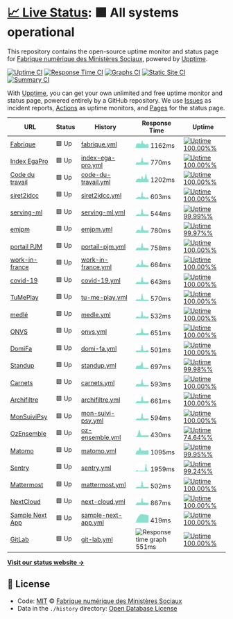 # [📈 Live Status](https://SocialGouv.github.io/upptime): <!--live status--> **🟩 All systems operational**

This repository contains the open-source uptime monitor and status page for [Fabrique numérique des Ministères Sociaux](https://incubateur.social.gouv.fr), powered by [Upptime](https://github.com/upptime/upptime).

[![Uptime CI](https://github.com/koj-co/upptime/workflows/Uptime%20CI/badge.svg)](https://github.com/koj-co/upptime/actions?query=workflow%3A%22Uptime+CI%22)
[![Response Time CI](https://github.com/koj-co/upptime/workflows/Response%20Time%20CI/badge.svg)](https://github.com/koj-co/upptime/actions?query=workflow%3A%22Response+Time+CI%22)
[![Graphs CI](https://github.com/koj-co/upptime/workflows/Graphs%20CI/badge.svg)](https://github.com/koj-co/upptime/actions?query=workflow%3A%22Graphs+CI%22)
[![Static Site CI](https://github.com/koj-co/upptime/workflows/Static%20Site%20CI/badge.svg)](https://github.com/koj-co/upptime/actions?query=workflow%3A%22Static+Site+CI%22)
[![Summary CI](https://github.com/koj-co/upptime/workflows/Summary%20CI/badge.svg)](https://github.com/koj-co/upptime/actions?query=workflow%3A%22Summary+CI%22)

With [Upptime](https://upptime.js.org), you can get your own unlimited and free uptime monitor and status page, powered entirely by a GitHub repository. We use [Issues](https://github.com/SocialGouv/upptime/issues) as incident reports, [Actions](https://github.com/SocialGouv/upptime/actions) as uptime monitors, and [Pages](https://SocialGouv.github.io/upptime) for the status page.

<!--start: status pages-->
<!-- This summary is generated by Upptime (https://github.com/upptime/upptime) -->
<!-- Do not edit this manually, your changes will be overwritten -->

| URL                                                                                           | Status | History                                                                                                 | Response Time                                                                         | Uptime                                                                                                                                                                                                                                |
| --------------------------------------------------------------------------------------------- | ------ | ------------------------------------------------------------------------------------------------------- | ------------------------------------------------------------------------------------- | ------------------------------------------------------------------------------------------------------------------------------------------------------------------------------------------------------------------------------------- |
| [Fabrique](https://fabrique.social.gouv.fr)                                                   | 🟩 Up  | [fabrique.yml](https://github.com/SocialGouv/upptime/commits/master/history/fabrique.yml)               | <img alt="Response time graph" src="./graphs/fabrique.png" height="20"> 1162ms        | [![Uptime 100.00%%](https://img.shields.io/endpoint?url=https%3A%2F%2Fraw.githubusercontent.com%2FSocialGouv%2Fupptime%2Fmaster%2Fapi%2Ffabrique%2Fuptime.json)](https://SocialGouv.github.io/upptime/history/fabrique)               |
| [Index EgaPro](http://index-egapro.travail.gouv.fr/)                                          | 🟩 Up  | [index-ega-pro.yml](https://github.com/SocialGouv/upptime/commits/master/history/index-ega-pro.yml)     | <img alt="Response time graph" src="./graphs/index-ega-pro.png" height="20"> 770ms    | [![Uptime 100.00%%](https://img.shields.io/endpoint?url=https%3A%2F%2Fraw.githubusercontent.com%2FSocialGouv%2Fupptime%2Fmaster%2Fapi%2Findex-ega-pro%2Fuptime.json)](https://SocialGouv.github.io/upptime/history/index-ega-pro)     |
| [Code du travail](https://code.travail.gouv.fr)                                               | 🟩 Up  | [code-du-travail.yml](https://github.com/SocialGouv/upptime/commits/master/history/code-du-travail.yml) | <img alt="Response time graph" src="./graphs/code-du-travail.png" height="20"> 1202ms | [![Uptime 100.00%%](https://img.shields.io/endpoint?url=https%3A%2F%2Fraw.githubusercontent.com%2FSocialGouv%2Fupptime%2Fmaster%2Fapi%2Fcode-du-travail%2Fuptime.json)](https://SocialGouv.github.io/upptime/history/code-du-travail) |
| [siret2idcc](https://siret2idcc.fabrique.social.gouv.fr/api/v2/82161143100015,80258570300027) | 🟩 Up  | [siret2idcc.yml](https://github.com/SocialGouv/upptime/commits/master/history/siret2idcc.yml)           | <img alt="Response time graph" src="./graphs/siret2idcc.png" height="20"> 603ms       | [![Uptime 100.00%%](https://img.shields.io/endpoint?url=https%3A%2F%2Fraw.githubusercontent.com%2FSocialGouv%2Fupptime%2Fmaster%2Fapi%2Fsiret2idcc%2Fuptime.json)](https://SocialGouv.github.io/upptime/history/siret2idcc)           |
| [serving-ml](https://serving-ml.fabrique.social.gouv.fr/v1/models/sentqam)                    | 🟩 Up  | [serving-ml.yml](https://github.com/SocialGouv/upptime/commits/master/history/serving-ml.yml)           | <img alt="Response time graph" src="./graphs/serving-ml.png" height="20"> 544ms       | [![Uptime 99.99%%](https://img.shields.io/endpoint?url=https%3A%2F%2Fraw.githubusercontent.com%2FSocialGouv%2Fupptime%2Fmaster%2Fapi%2Fserving-ml%2Fuptime.json)](https://SocialGouv.github.io/upptime/history/serving-ml)            |
| [emjpm](https://emjpm.fabrique.social.gouv.fr)                                                | 🟩 Up  | [emjpm.yml](https://github.com/SocialGouv/upptime/commits/master/history/emjpm.yml)                     | <img alt="Response time graph" src="./graphs/emjpm.png" height="20"> 780ms            | [![Uptime 99.97%%](https://img.shields.io/endpoint?url=https%3A%2F%2Fraw.githubusercontent.com%2FSocialGouv%2Fupptime%2Fmaster%2Fapi%2Femjpm%2Fuptime.json)](https://SocialGouv.github.io/upptime/history/emjpm)                      |
| [portail PJM](https://pjm.social.gouv.fr/)                                                    | 🟩 Up  | [portail-pjm.yml](https://github.com/SocialGouv/upptime/commits/master/history/portail-pjm.yml)         | <img alt="Response time graph" src="./graphs/portail-pjm.png" height="20"> 758ms      | [![Uptime 100.00%%](https://img.shields.io/endpoint?url=https%3A%2F%2Fraw.githubusercontent.com%2FSocialGouv%2Fupptime%2Fmaster%2Fapi%2Fportail-pjm%2Fuptime.json)](https://SocialGouv.github.io/upptime/history/portail-pjm)         |
| [work-in-france](https://work-in-france.fabrique.social.gouv.fr)                              | 🟩 Up  | [work-in-france.yml](https://github.com/SocialGouv/upptime/commits/master/history/work-in-france.yml)   | <img alt="Response time graph" src="./graphs/work-in-france.png" height="20"> 664ms   | [![Uptime 100.00%%](https://img.shields.io/endpoint?url=https%3A%2F%2Fraw.githubusercontent.com%2FSocialGouv%2Fupptime%2Fmaster%2Fapi%2Fwork-in-france%2Fuptime.json)](https://SocialGouv.github.io/upptime/history/work-in-france)   |
| [covid-19](https://covid-19.sante.gouv.fr)                                                    | 🟩 Up  | [covid-19.yml](https://github.com/SocialGouv/upptime/commits/master/history/covid-19.yml)               | <img alt="Response time graph" src="./graphs/covid-19.png" height="20"> 643ms         | [![Uptime 100.00%%](https://img.shields.io/endpoint?url=https%3A%2F%2Fraw.githubusercontent.com%2FSocialGouv%2Fupptime%2Fmaster%2Fapi%2Fcovid-19%2Fuptime.json)](https://SocialGouv.github.io/upptime/history/covid-19)               |
| [TuMePlay](https://tumeplay.fabrique.social.gouv.fr/)                                         | 🟩 Up  | [tu-me-play.yml](https://github.com/SocialGouv/upptime/commits/master/history/tu-me-play.yml)           | <img alt="Response time graph" src="./graphs/tu-me-play.png" height="20"> 570ms       | [![Uptime 100.00%%](https://img.shields.io/endpoint?url=https%3A%2F%2Fraw.githubusercontent.com%2FSocialGouv%2Fupptime%2Fmaster%2Fapi%2Ftu-me-play%2Fuptime.json)](https://SocialGouv.github.io/upptime/history/tu-me-play)           |
| [medlé](https://medle.fabrique.social.gouv.fr/)                                               | 🟩 Up  | [medle.yml](https://github.com/SocialGouv/upptime/commits/master/history/medle.yml)                     | <img alt="Response time graph" src="./graphs/medle.png" height="20"> 532ms            | [![Uptime 100.00%%](https://img.shields.io/endpoint?url=https%3A%2F%2Fraw.githubusercontent.com%2FSocialGouv%2Fupptime%2Fmaster%2Fapi%2Fmedle%2Fuptime.json)](https://SocialGouv.github.io/upptime/history/medle)                     |
| [ONVS](https://onvs.fabrique.social.gouv.fr/)                                                 | 🟩 Up  | [onvs.yml](https://github.com/SocialGouv/upptime/commits/master/history/onvs.yml)                       | <img alt="Response time graph" src="./graphs/onvs.png" height="20"> 651ms             | [![Uptime 100.00%%](https://img.shields.io/endpoint?url=https%3A%2F%2Fraw.githubusercontent.com%2FSocialGouv%2Fupptime%2Fmaster%2Fapi%2Fonvs%2Fuptime.json)](https://SocialGouv.github.io/upptime/history/onvs)                       |
| [DomiFa](https://domifa.fabrique.social.gouv.fr/)                                             | 🟩 Up  | [domi-fa.yml](https://github.com/SocialGouv/upptime/commits/master/history/domi-fa.yml)                 | <img alt="Response time graph" src="./graphs/domi-fa.png" height="20"> 501ms          | [![Uptime 100.00%%](https://img.shields.io/endpoint?url=https%3A%2F%2Fraw.githubusercontent.com%2FSocialGouv%2Fupptime%2Fmaster%2Fapi%2Fdomi-fa%2Fuptime.json)](https://SocialGouv.github.io/upptime/history/domi-fa)                 |
| [Standup](https://standup.fabrique.social.gouv.fr/healthz)                                    | 🟩 Up  | [standup.yml](https://github.com/SocialGouv/upptime/commits/master/history/standup.yml)                 | <img alt="Response time graph" src="./graphs/standup.png" height="20"> 697ms          | [![Uptime 99.98%%](https://img.shields.io/endpoint?url=https%3A%2F%2Fraw.githubusercontent.com%2FSocialGouv%2Fupptime%2Fmaster%2Fapi%2Fstandup%2Fuptime.json)](https://SocialGouv.github.io/upptime/history/standup)                  |
| [Carnets](https://carnets.fabrique.social.gouv.fr/api/healthz)                                | 🟩 Up  | [carnets.yml](https://github.com/SocialGouv/upptime/commits/master/history/carnets.yml)                 | <img alt="Response time graph" src="./graphs/carnets.png" height="20"> 593ms          | [![Uptime 100.00%%](https://img.shields.io/endpoint?url=https%3A%2F%2Fraw.githubusercontent.com%2FSocialGouv%2Fupptime%2Fmaster%2Fapi%2Fcarnets%2Fuptime.json)](https://SocialGouv.github.io/upptime/history/carnets)                 |
| [Archifiltre](https://archifiltre.fabrique.social.gouv.fr/)                                   | 🟩 Up  | [archifiltre.yml](https://github.com/SocialGouv/upptime/commits/master/history/archifiltre.yml)         | <img alt="Response time graph" src="./graphs/archifiltre.png" height="20"> 661ms      | [![Uptime 100.00%%](https://img.shields.io/endpoint?url=https%3A%2F%2Fraw.githubusercontent.com%2FSocialGouv%2Fupptime%2Fmaster%2Fapi%2Farchifiltre%2Fuptime.json)](https://SocialGouv.github.io/upptime/history/archifiltre)         |
| [MonSuiviPsy](https://monsuivipsy.fabrique.social.gouv.fr/)                                   | 🟩 Up  | [mon-suivi-psy.yml](https://github.com/SocialGouv/upptime/commits/master/history/mon-suivi-psy.yml)     | <img alt="Response time graph" src="./graphs/mon-suivi-psy.png" height="20"> 594ms    | [![Uptime 100.00%%](https://img.shields.io/endpoint?url=https%3A%2F%2Fraw.githubusercontent.com%2FSocialGouv%2Fupptime%2Fmaster%2Fapi%2Fmon-suivi-psy%2Fuptime.json)](https://SocialGouv.github.io/upptime/history/mon-suivi-psy)     |
| [OzEnsemble](https://ozensemble.fabrique.social.gouv.fr/)                                     | 🟩 Up  | [oz-ensemble.yml](https://github.com/SocialGouv/upptime/commits/master/history/oz-ensemble.yml)         | <img alt="Response time graph" src="./graphs/oz-ensemble.png" height="20"> 430ms      | [![Uptime 74.64%%](https://img.shields.io/endpoint?url=https%3A%2F%2Fraw.githubusercontent.com%2FSocialGouv%2Fupptime%2Fmaster%2Fapi%2Foz-ensemble%2Fuptime.json)](https://SocialGouv.github.io/upptime/history/oz-ensemble)          |
| [Matomo](https://matomo.fabrique.social.gouv.fr/)                                             | 🟩 Up  | [matomo.yml](https://github.com/SocialGouv/upptime/commits/master/history/matomo.yml)                   | <img alt="Response time graph" src="./graphs/matomo.png" height="20"> 1095ms          | [![Uptime 99.95%%](https://img.shields.io/endpoint?url=https%3A%2F%2Fraw.githubusercontent.com%2FSocialGouv%2Fupptime%2Fmaster%2Fapi%2Fmatomo%2Fuptime.json)](https://SocialGouv.github.io/upptime/history/matomo)                    |
| [Sentry](https://sentry.fabrique.social.gouv.fr/)                                             | 🟩 Up  | [sentry.yml](https://github.com/SocialGouv/upptime/commits/master/history/sentry.yml)                   | <img alt="Response time graph" src="./graphs/sentry.png" height="20"> 1959ms          | [![Uptime 99.24%%](https://img.shields.io/endpoint?url=https%3A%2F%2Fraw.githubusercontent.com%2FSocialGouv%2Fupptime%2Fmaster%2Fapi%2Fsentry%2Fuptime.json)](https://SocialGouv.github.io/upptime/history/sentry)                    |
| [Mattermost](https://mattermost.fabrique.social.gouv.fr/)                                     | 🟩 Up  | [mattermost.yml](https://github.com/SocialGouv/upptime/commits/master/history/mattermost.yml)           | <img alt="Response time graph" src="./graphs/mattermost.png" height="20"> 502ms       | [![Uptime 100.00%%](https://img.shields.io/endpoint?url=https%3A%2F%2Fraw.githubusercontent.com%2FSocialGouv%2Fupptime%2Fmaster%2Fapi%2Fmattermost%2Fuptime.json)](https://SocialGouv.github.io/upptime/history/mattermost)           |
| [NextCloud](https://nextcloud.fabrique.social.gouv.fr/)                                       | 🟩 Up  | [next-cloud.yml](https://github.com/SocialGouv/upptime/commits/master/history/next-cloud.yml)           | <img alt="Response time graph" src="./graphs/next-cloud.png" height="20"> 867ms       | [![Uptime 100.00%%](https://img.shields.io/endpoint?url=https%3A%2F%2Fraw.githubusercontent.com%2FSocialGouv%2Fupptime%2Fmaster%2Fapi%2Fnext-cloud%2Fuptime.json)](https://SocialGouv.github.io/upptime/history/next-cloud)           |
| [Sample Next App](https://sample-next-app.fabrique.social.gouv.fr)                            | 🟩 Up  | [sample-next-app.yml](https://github.com/SocialGouv/upptime/commits/master/history/sample-next-app.yml) | <img alt="Response time graph" src="./graphs/sample-next-app.png" height="20"> 419ms  | [![Uptime 100.00%%](https://img.shields.io/endpoint?url=https%3A%2F%2Fraw.githubusercontent.com%2FSocialGouv%2Fupptime%2Fmaster%2Fapi%2Fsample-next-app%2Fuptime.json)](https://SocialGouv.github.io/upptime/history/sample-next-app) |
| [GitLab](https://gitlab.factory.social.gouv.fr)                                               | 🟩 Up  | [git-lab.yml](https://github.com/SocialGouv/upptime/commits/master/history/git-lab.yml)                 | <img alt="Response time graph" src="./graphs/git-lab.png" height="20"> 551ms          | [![Uptime 100.00%%](https://img.shields.io/endpoint?url=https%3A%2F%2Fraw.githubusercontent.com%2FSocialGouv%2Fupptime%2Fmaster%2Fapi%2Fgit-lab%2Fuptime.json)](https://SocialGouv.github.io/upptime/history/git-lab)                 |

<!--end: status pages-->

[**Visit our status website →**](https://SocialGouv.github.io/upptime)

## 📄 License

- Code: [MIT](./LICENSE) © [Fabrique numérique des Ministères Sociaux](https://incubateur.social.gouv.fr)
- Data in the `./history` directory: [Open Database License](https://opendatacommons.org/licenses/odbl/1-0/)
